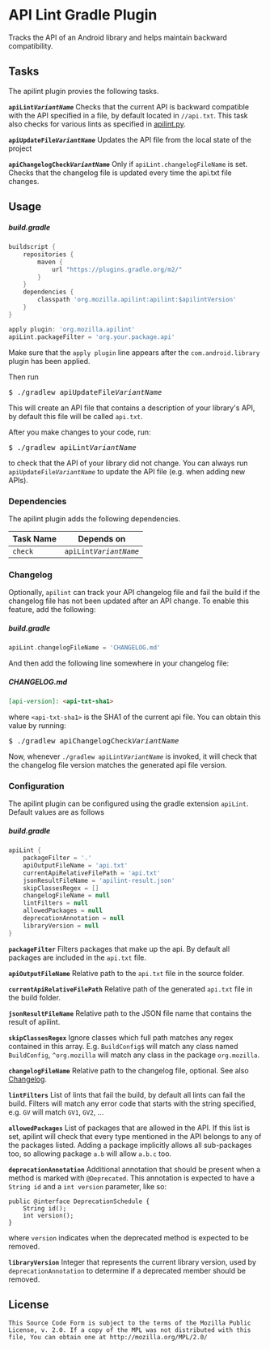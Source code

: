 # API Lint Gradle Plugin
Tracks the API of an Android library and helps maintain backward compatibility.

## Tasks
The apilint plugin provies the following tasks.

<code><b>apiLint<i>VariantName</i></b></code> Checks that the current API is
backward compatible with the API specified in a file, by default located in
`//api.txt`. This task also checks for various lints as specified in
[apilint.py](apilint/src/main/resources/apilint.py).

<code><b>apiUpdateFile<i>VariantName</i></b></code> Updates the API file from
the local state of the project

<code><b>apiChangelogCheck<i>VariantName</i></b></code> Only if
`apiLint.changelogFileName` is set. Checks that the changelog file is updated
every time the api.txt file changes.

## Usage
##### build.gradle
```gradle
buildscript {
    repositories {
        maven {
            url "https://plugins.gradle.org/m2/"
        }
    }
    dependencies {
        classpath 'org.mozilla.apilint:apilint:$apilintVersion'
    }
}

apply plugin: 'org.mozilla.apilint'
apiLint.packageFilter = 'org.your.package.api'
```

Make sure that the `apply plugin` line appears after the `com.android.library`
plugin has been applied.

Then run
<pre>
$ ./gradlew apiUpdateFile<i>VariantName</i>
</pre>

This will create an API file that contains a description of your library's API,
by default this file will be called `api.txt`.

After you make changes to your code, run:

<pre>
$ ./gradlew apiLint<i>VariantName</i>
</pre>

to check that the API of your library did not change. You can always run
<code>apiUpdateFile<i>VariantName</i></code> to update the API file (e.g. when
adding new APIs).

### Dependencies

The apilint plugin adds the following dependencies.

| Task Name        | Depends on                                 |
| ---------------- |:------------------------------------------:|
| `check`          | <code>apiLint<i>VariantName</i></code>     |

### Changelog

Optionally, `apilint` can track your API changelog file and fail the build if
the changelog file has not been updated after an API change. To enable this
feature, add the following:

##### build.gradle
```gradle
apiLint.changelogFileName = 'CHANGELOG.md'
```

And then add the following line somewhere in your changelog file:

##### CHANGELOG.md
```markdown
[api-version]: <api-txt-sha1>
```

where `<api-txt-sha1>` is the SHA1 of the current api file. You can obtain this
value by running:

<pre>
$ ./gradlew apiChangelogCheck<i>VariantName</i>
</pre>

Now, whenever <code>./gradlew apiLint<i>VariantName</i></code> is invoked, it
will check that the changelog file version matches the generated api file
version.

### Configuration

The apilint plugin can be configured using the gradle extension `apiLint`.
Default values are as follows

##### build.gradle
```gradle
apiLint {
    packageFilter = '.'
    apiOutputFileName = 'api.txt'
    currentApiRelativeFilePath = 'api.txt'
    jsonResultFileName = 'apilint-result.json'
    skipClassesRegex = []
    changelogFileName = null
    lintFilters = null
    allowedPackages = null
    deprecationAnnotation = null
    libraryVersion = null
}
```

<code><b>packageFilter</b></code> Filters packages that make up the api. By
default all packages are included in the `api.txt` file.

<code><b>apiOutputFileName</b></code> Relative path to the `api.txt` file in
the source folder.

<code><b>currentApiRelativeFilePath</b></code> Relative path of the generated
`api.txt` file in the build folder.

<code><b>jsonResultFileName</b></code> Relative path to the JSON file name that
contains the result of apilint.

<code><b>skipClassesRegex</b></code> Ignore classes which full path matches
any regex contained in this array. E.g. `BuildConfig$` will match any class
named `BuildConfig`, `^org.mozilla` will match any class in the package
`org.mozilla`.

<code><b>changelogFileName</b></code> Relative path to the changelog file,
optional. See also [Changelog](#changelog).

<code><b>lintFilters</b></code> List of lints that fail the build, by default
all lints can fail the build. Filters will match any error code that starts
with the string specified, e.g. `GV` will match `GV1`, `GV2`, ...

<code><b>allowedPackages</b></code> List of packages that are allowed in the
API. If this list is set, apilint will check that every type mentioned in the
API belongs to any of the packages listed. Adding a package implicitly allows
all sub-packages too, so allowing package `a.b` will allow `a.b.c` too.

<code><b>deprecationAnnotation</b></code> Additional annotation that should be
present when a method is marked with `@Deprecated`. This annotation is expected
to have a `String id` and a `int version` parameter, like so:

```
public @interface DeprecationSchedule {
    String id();
    int version();
}
```

where `version` indicates when the deprecated method is expected to be removed.

<code><b>libraryVersion</b></code> Integer that represents the current library
version, used by `deprecationAnnotation` to determine if a deprecated member
should be removed.

## License

```
This Source Code Form is subject to the terms of the Mozilla Public
License, v. 2.0. If a copy of the MPL was not distributed with this
file, You can obtain one at http://mozilla.org/MPL/2.0/
```
